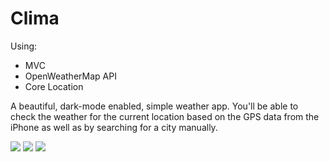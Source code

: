 
#  Clima #

Using:
* MVC
* OpenWeatherMap API
* Core Location

A beautiful, dark-mode enabled, simple weather app. You'll be able to check the weather for the current location based on the GPS data from the iPhone as well as by searching for a city manually. 

![](https://s1.hostingkartinok.com/uploads/images/2022/02/aa4e1a6c0b26a0b8f0f53c670a3367e9.jpg)
![](https://s1.hostingkartinok.com/uploads/images/2022/02/aa4e1a6c0b26a0b8f0f53c670a3367e9.jpg)
![](https://s1.hostingkartinok.com/uploads/images/2022/02/24782f3cc6b5b63cc560fd8e1d61a7d9.jpg)
